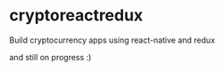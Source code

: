 # cryptoreactredux
Build cryptocurrency apps using react-native and redux

and still on progress :)
